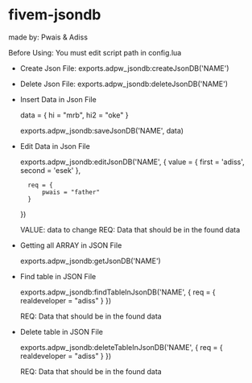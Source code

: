 # fivem-jsondb
made by: Pwais &amp; Adiss


<!-- JSON DATABASE EXAMPLE USING -->


Before Using: You must edit script path in config.lua

- Create Json File: 
    exports.adpw_jsondb:createJsonDB('NAME')


- Delete Json File:
    exports.adpw_jsondb:deleteJsonDB('NAME')

- Insert Data in Json File 

    data = {
        hi = "mrb",
        hi2 = "oke"
    }

    exports.adpw_jsondb:saveJsonDB('NAME', data)




- Edit Data in Json File 

    exports.adpw_jsondb:editJsonDB('NAME', {
        value = {
            first = 'adiss',
            second = 'esek'
        },


        req = {
            pwais = "father"
        }
    })

    VALUE: data to change
    REQ: Data that should be in the found data





- Getting all ARRAY in JSON File

    exports.adpw_jsondb:getJsonDB('NAME')





- Find table in JSON File

    exports.adpw_jsondb:findTableInJsonDB('NAME', {
        req = {
            realdeveloper = "adiss"
        }
    })

    REQ: Data that should be in the found data






- Delete table in JSON File

    exports.adpw_jsondb:deleteTableInJsonDB('NAME', {
        req = {
            realdeveloper = "adiss"
        }
    })

    REQ: Data that should be in the found data 
    
    
